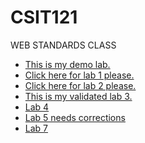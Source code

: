 # CSIT121
WEB STANDARDS CLASS
<ul>
<li> <a href="practice/demo.html">This is my demo lab.</a></li>
<li> <a href="lab01/aboutme.html"> Click here for lab 1 please.</a> </li>
<li> <a href="lab02/index.html">Click here for lab 2 please. </a> </li>
<li> <a href= "lab03/index.html">This is my validated lab 3. </a> </li>
<li> <a href="lab04/index.html">Lab 4 </a></li>
<li> <a href="lab05/index.html">Lab 5 needs corrections</a></li>
<li> <a href="lab07/tierlist.html">Lab 7 </a></li>
</ul>
